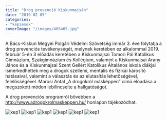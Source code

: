 ```yaml
---
title: "Drog prevenció Kiskunmajsán"
date: "2019-02-05"
categories:
- "kepzesek"
coverImage: "/images/405465.jpg"
---
```


A Bács-Kiskun Megyei Polgári Védelmi Szövetség immár 3. éve folytatja a drog prevenciós tevékenységét, melynek keretében ez alkalommal 2019. február 5-én 3 előadás keretében a Kiskunmajsai Tomori Pál Katolikus Gimnázium, Szakgimnázium és Kollégium, valamint a Kiskunmajsai Arany János és a Kiskunmajsai Szent Gellért Katolikus Általános iskola diákjai ismerkedhettek meg a drogok szellemi, mentális és fizikai károsító hatásaival, valamint a választás és az elutasítás lehetőségével, felelősségével.  Marosi Antal „A drogokról másképpen” című előadása a megszokott módon lebilincselte a hallgatóságot.

A drog prevenciós programról bővebben a http://www.adrogokrolmaskeppen.hu/ honlapon tájékozódhat.

![kep1](/images/405463.jpg)
![kep1](/images/405464.jpg)
![kep1](/images/405465.jpg)
![kep1](/images/405466.jpg)
![kep1](/images/405467.jpg)
![kep1](/images/405468.jpg)